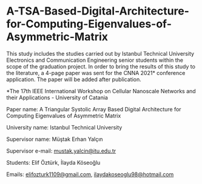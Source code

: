 # A-TSA-Based-Digital-Architecture-for-Computing-Eigenvalues-of-Asymmetric-Matrix
This study includes the studies carried out by Istanbul Technical University Electronics and Communication Engineering senior students within the scope of the graduation project. In order to bring the results of this study to the literature, a 4-page paper was sent for the CNNA 2021* conference application. The paper will be added after publication.

*The 17th IEEE International Workshop on Cellular Nanoscale Networks and their Applications - University of Catania

Paper name: A Triangular Systolic Array Based Digital Architecture for Computing Eigenvalues of Asymmetric Matrix

University name: Istanbul Technical University

Supervisor name: Müştak Erhan Yalçın

Supervisor e-mail: mustak.yalcin@itu.edu.tr

Students: Elif Öztürk, İlayda Köseoğlu

Emails:
  elifozturk1109@gmail.com,
  ilaydakoseoglu98@hotmail.com

